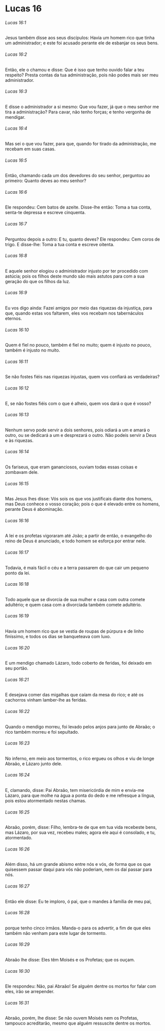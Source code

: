 # Lucas 16

###### Lucas 16:1

Jesus também disse aos seus discípulos: Havia um homem rico que tinha um administrador; e este foi acusado perante ele de esbanjar os seus bens.

###### Lucas 16:2

Então, ele o chamou e disse: Que é isso que tenho ouvido falar a teu respeito? Presta contas da tua administração, pois não podes mais ser meu administrador.

###### Lucas 16:3

E disse o administrador a si mesmo: Que vou fazer, já que o meu senhor me tira a administração? Para cavar, não tenho forças; e tenho vergonha de mendigar.

###### Lucas 16:4

Mas sei o que vou fazer, para que, quando for tirado da administração, me recebam em suas casas.

###### Lucas 16:5

Então, chamando cada um dos devedores do seu senhor, perguntou ao primeiro: Quanto deves ao meu senhor?

###### Lucas 16:6

Ele respondeu: Cem batos de azeite. Disse-lhe então: Toma a tua conta, senta-te depressa e escreve cinquenta.

###### Lucas 16:7

Perguntou depois a outro: E tu, quanto deves? Ele respondeu: Cem coros de trigo. E disse-lhe: Toma a tua conta e escreve oitenta.

###### Lucas 16:8

E aquele senhor elogiou o administrador injusto por ter procedido com astúcia; pois os filhos deste mundo são mais astutos para com a sua geração do que os filhos da luz.

###### Lucas 16:9

Eu vos digo ainda: Fazei amigos por meio das riquezas da injustiça, para que, quando estas vos faltarem, eles vos recebam nos tabernáculos eternos.

###### Lucas 16:10

Quem é fiel no pouco, também é fiel no muito; quem é injusto no pouco, também é injusto no muito.

###### Lucas 16:11

Se não fostes fiéis nas riquezas injustas, quem vos confiará as verdadeiras?

###### Lucas 16:12

E, se não fostes fiéis com o que é alheio, quem vos dará o que é vosso?

###### Lucas 16:13

Nenhum servo pode servir a dois senhores, pois odiará a um e amará o outro, ou se dedicará a um e desprezará o outro. Não podeis servir a Deus e às riquezas.

###### Lucas 16:14

Os fariseus, que eram gananciosos, ouviam todas essas coisas e zombavam dele.

###### Lucas 16:15

Mas Jesus lhes disse: Vós sois os que vos justificais diante dos homens, mas Deus conhece o vosso coração; pois o que é elevado entre os homens, perante Deus é abominação.

###### Lucas 16:16

A lei e os profetas vigoraram até João; a partir de então, o evangelho do reino de Deus é anunciado, e todo homem se esforça por entrar nele.

###### Lucas 16:17

Todavia, é mais fácil o céu e a terra passarem do que cair um pequeno ponto da lei.

###### Lucas 16:18

Todo aquele que se divorcia de sua mulher e casa com outra comete adultério; e quem casa com a divorciada também comete adultério.

###### Lucas 16:19

Havia um homem rico que se vestia de roupas de púrpura e de linho finíssimo, e todos os dias se banqueteava com luxo.

###### Lucas 16:20

E um mendigo chamado Lázaro, todo coberto de feridas, foi deixado em seu portão.

###### Lucas 16:21

E desejava comer das migalhas que caíam da mesa do rico; e até os cachorros vinham lamber-lhe as feridas.

###### Lucas 16:22

Quando o mendigo morreu, foi levado pelos anjos para junto de Abraão; o rico também morreu e foi sepultado.

###### Lucas 16:23

No inferno, em meio aos tormentos, o rico ergueu os olhos e viu de longe Abraão, e Lázaro junto dele.

###### Lucas 16:24

E, clamando, disse: Pai Abraão, tem misericórdia de mim e envia-me Lázaro, para que molhe na água a ponta do dedo e me refresque a língua, pois estou atormentado nestas chamas.

###### Lucas 16:25

Abraão, porém, disse: Filho, lembra-te de que em tua vida recebeste bens, mas Lázaro, por sua vez, recebeu males; agora ele aqui é consolado, e tu, atormentado.

###### Lucas 16:26

Além disso, há um grande abismo entre nós e vós, de forma que os que quisessem passar daqui para vós não poderiam, nem os daí passar para nós.

###### Lucas 16:27

Então ele disse: Eu te imploro, ó pai, que o mandes à família de meu pai,

###### Lucas 16:28

porque tenho cinco irmãos. Manda-o para os advertir, a fim de que eles também não venham para este lugar de tormento.

###### Lucas 16:29

Abraão lhe disse: Eles têm Moisés e os Profetas; que os ouçam.

###### Lucas 16:30

Ele respondeu: Não, pai Abraão! Se alguém dentre os mortos for falar com eles, irão se arrepender.

###### Lucas 16:31

Abraão, porém, lhe disse: Se não ouvem Moisés nem os Profetas, tampouco acreditarão, mesmo que alguém ressuscite dentre os mortos.

